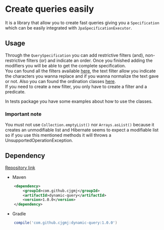 # Create queries easily

It is a library that allow you to create fast queries giving you a `Specification` which can be easily integrated with `JpaSpecificationExecutor`.

## Usage

Through the `QuerySpecification` you can add restrictive filters (and), non-restrictive filters (or) and indicate an order. Once you finished adding the modifiers you will be able to get the complete specification.  
You can found all the filters available [here](https://github.com/cjgmj/dynamicQuery/tree/master/src/main/java/com/cjgmj/dynamicQuery/modifier/filter), the text filter allow you indicate the characters you wanna replace and if you wanna normalize the text gave or not. Also you can found the ordination classes [here](https://github.com/cjgmj/dynamicQuery/tree/master/src/main/java/com/cjgmj/dynamicQuery/modifier/order).  
If you need to create a new filter, you only have to create a filter and a predicate.

In tests package you have some examples about how to use the classes.

### Important note

You must not use `Collection.emptyList()` nor `Arrays.asList()` because it creates an unmodifiable list and Hibernate seems to expect a modifiable list so if you use this mentioned methods it will throws a UnsupportedOperationException.

## Dependency

[Repository link](https://mvnrepository.com/artifact/com.github.cjgmj/dynamic-query)

- Maven

```xml
    <dependency>
        <groupId>com.github.cjgmj</groupId>
        <artifactId>dynamic-query</artifactId>
        <version>1.0.0</version>
    </dependency>
```

- Gradle

```gradle
    compile('com.github.cjgmj:dynamic-query:1.0.0')
```
